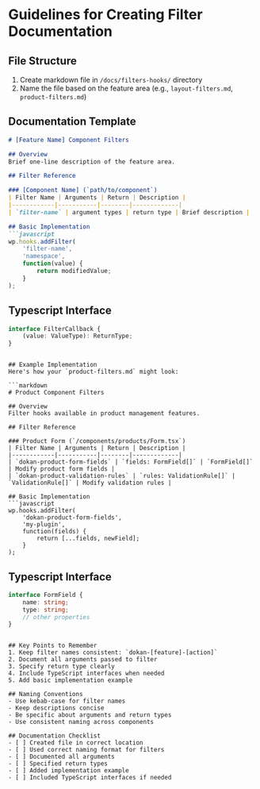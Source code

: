 # Guidelines for Creating Filter Documentation

## File Structure
1. Create markdown file in `/docs/filters-hooks/` directory
2. Name the file based on the feature area (e.g., `layout-filters.md`, `product-filters.md`)

## Documentation Template
```markdown
# [Feature Name] Component Filters

## Overview
Brief one-line description of the feature area.

## Filter Reference

### [Component Name] (`path/to/component`)
| Filter Name | Arguments | Return | Description |
|------------|-----------|--------|-------------|
| `filter-name` | argument types | return type | Brief description |

## Basic Implementation
```javascript
wp.hooks.addFilter(
    'filter-name',
    'namespace',
    function(value) {
        return modifiedValue;
    }
);
```

## Typescript Interface
```typescript
interface FilterCallback {
    (value: ValueType): ReturnType;
}
```
```

## Example Implementation
Here's how your `product-filters.md` might look:

```markdown
# Product Component Filters

## Overview
Filter hooks available in product management features.

## Filter Reference

### Product Form (`/components/products/Form.tsx`)
| Filter Name | Arguments | Return | Description |
|------------|-----------|--------|-------------|
| `dokan-product-form-fields` | `fields: FormField[]` | `FormField[]` | Modify product form fields |
| `dokan-product-validation-rules` | `rules: ValidationRule[]` | `ValidationRule[]` | Modify validation rules |

## Basic Implementation
```javascript
wp.hooks.addFilter(
    'dokan-product-form-fields',
    'my-plugin',
    function(fields) {
        return [...fields, newField];
    }
);
```

## Typescript Interface
```typescript
interface FormField {
    name: string;
    type: string;
    // other properties
}
```
```

## Key Points to Remember
1. Keep filter names consistent: `dokan-[feature]-[action]`
2. Document all arguments passed to filter
3. Specify return type clearly
4. Include TypeScript interfaces when needed
5. Add basic implementation example

## Naming Conventions
- Use kebab-case for filter names
- Keep descriptions concise
- Be specific about arguments and return types
- Use consistent naming across components

## Documentation Checklist
- [ ] Created file in correct location
- [ ] Used correct naming format for filters
- [ ] Documented all arguments
- [ ] Specified return types
- [ ] Added implementation example
- [ ] Included TypeScript interfaces if needed
